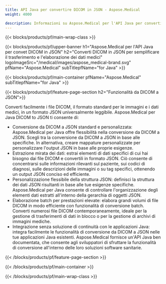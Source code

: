 ```yaml
---
title: API Java per convertire DICOM in JSON - Aspose.Medical
weight: 4000

description: Informazioni su Aspose.Medical per l'API Java per convertire DICOM in JSON
---
```


{{< blocks/products/pf/main-wrap-class >}}

{{< blocks/products/pf/upper-banner h1="Aspose.Medical per l'API Java per convet DICOM in JSON" h2="Converti DICOM in JSON per semplificare il trasferimento e l'elaborazione dei dati medici" logoImageSrc="/medical/images/aspose_medical-brand.svg" pfName="Aspose.Medical" subTitlepfName="for Java" >}}

{{< blocks/products/pf/main-container pfName="Aspose.Medical" subTitlepfName="for Java" >}}

{{< blocks/products/pf/feature-page-section h2="Funzionalità da DICOM a JSON">}}

<p>Converti facilmente i file DICOM, il formato standard per le immagini e i dati medici, in un formato JSON universalmente leggibile. Aspose.Medical per Java DICOM to JSON ti consente di:</p>

<ul>
<li>Conversione da DICOM a JSON standard e personalizzata: Aspose.Medical per Java offre flessibilità nella conversione da DICOM a JSON. Scegli tra la conversione da DICOM a JSON in base alle specifiche. In alternativa, creare mappature personalizzate per personalizzare l'output JSON in base alle proprie esigenze.</li>
<li>Estrazione mirata dei dati: estrai elementi di dati specifici di cui hai bisogno dai file DICOM e convertili in formato JSON. Ciò consente di concentrarsi sulle informazioni rilevanti sul paziente, sui codici di diagnosi, sulle descrizioni delle immagini o su tag specifici, ottenendo un output JSON conciso ed efficiente.</li>
<li>Personalizzazione flessibile della struttura JSON: definisci la struttura dei dati JSON risultanti in base alle tue esigenze specifiche. Aspose.Medical per Java consente di controllare l'organizzazione degli elementi dati estratti all'interno della gerarchia di oggetti JSON.</li>
<li>Elaborazione batch per prestazioni elevate: elabora grandi volumi di file DICOM in modo efficiente con funzionalità di conversione batch. Converti numerosi file DICOM contemporaneamente, ideale per la gestione di trasferimenti di dati in blocco o per la gestione di archivi di immagini mediche.</li>
<li>Integrazione senza soluzione di continuità con le applicazioni Java: integra facilmente le funzionalità di conversione da DICOM a JSON nelle tue applicazioni Java esistenti.  Aspose.Medical fornisce un'API Java ben documentata, che consente agli sviluppatori di sfruttare la funzionalità di conversione all'interno delle loro soluzioni software sanitarie.</li>
</ul>

{{< /blocks/products/pf/feature-page-section >}}

{{< /blocks/products/pf/main-container >}}

{{< /blocks/products/pf/main-wrap-class >}}
